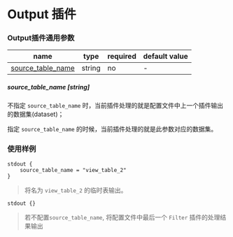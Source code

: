 # Output 插件

### Output插件通用参数

| name | type | required | default value |
| --- | --- | --- | --- |
| [source_table_name](#source_table_name-string) | string | no | - |



##### source_table_name [string]

不指定 `source_table_name` 时，当前插件处理的就是配置文件中上一个插件输出的数据集(dataset)；

指定 `source_table_name` 的时候，当前插件处理的就是此参数对应的数据集。


### 使用样例

```
stdout {
    source_table_name = "view_table_2"
}
```

> 将名为 `view_table_2` 的临时表输出。

```
stdout {}
```

> 若不配置`source_table_name`, 将配置文件中最后一个 `Filter` 插件的处理结果输出